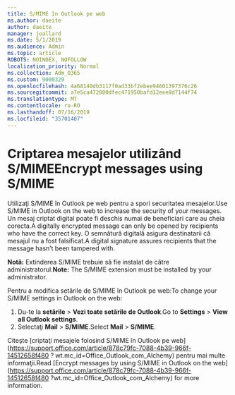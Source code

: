 ```yaml
---
title: S/MIME în Outlook pe web
ms.author: daeite
author: daeite
manager: joallard
ms.date: 5/1/2019
ms.audience: Admin
ms.topic: article
ROBOTS: NOINDEX, NOFOLLOW
localization_priority: Normal
ms.collection: Adm_O365
ms.custom: 9000329
ms.openlocfilehash: 4a68140db3117f0ad33bf2ebee94601397376c26
ms.sourcegitcommit: a7e5ca472000dfec471950bafd12eee8d7144f74
ms.translationtype: MT
ms.contentlocale: ro-RO
ms.lasthandoff: 07/16/2019
ms.locfileid: "35701407"
---
```

# <a name="encrypt-messages-using-smime"></a><span data-ttu-id="a4caf-102">Criptarea mesajelor utilizând S/MIME</span><span class="sxs-lookup"><span data-stu-id="a4caf-102">Encrypt messages using S/MIME</span></span>

<span data-ttu-id="a4caf-103">Utilizaţi S/MIME în Outlook pe web pentru a spori securitatea mesajelor.</span><span class="sxs-lookup"><span data-stu-id="a4caf-103">Use S/MIME in Outlook on the web to increase the security of your messages.</span></span> <span data-ttu-id="a4caf-104">Un mesaj criptat digital poate fi deschis numai de beneficiari care au cheia corecta.</span><span class="sxs-lookup"><span data-stu-id="a4caf-104">A digitally encrypted message can only be opened by recipients who have the correct key.</span></span> <span data-ttu-id="a4caf-105">O semnătură digitală asigura destinatarii că mesajul nu a fost falsificat.</span><span class="sxs-lookup"><span data-stu-id="a4caf-105">A digital signature assures recipients that the message hasn’t been tampered with.</span></span>

<span data-ttu-id="a4caf-106">**Notă:** Extinderea S/MIME trebuie să fie instalat de către administratorul.</span><span class="sxs-lookup"><span data-stu-id="a4caf-106">**Note:** The S/MIME extension must be installed by your administrator.</span></span>

<span data-ttu-id="a4caf-107">Pentru a modifica setările de S/MIME în Outlook pe web:</span><span class="sxs-lookup"><span data-stu-id="a4caf-107">To change your S/MIME settings in Outlook on the web:</span></span>

1. <span data-ttu-id="a4caf-108">Du-te la **setările** > **Vezi toate setările de Outlook**.</span><span class="sxs-lookup"><span data-stu-id="a4caf-108">Go to **Settings** > **View all Outlook settings**.</span></span>
2. <span data-ttu-id="a4caf-109">Selectaţi **Mail** > **S/MIME**.</span><span class="sxs-lookup"><span data-stu-id="a4caf-109">Select **Mail** > **S/MIME**.</span></span>

<span data-ttu-id="a4caf-110">Citeşte [criptaţi mesajele folosind S/MIME în Outlook pe web] (https://support.office.com/article/878c79fc-7088-4b39-966f-14512658f480 ? wt.mc_id=Office_Outlook_com_Alchemy) pentru mai multe informaţii.</span><span class="sxs-lookup"><span data-stu-id="a4caf-110">Read [Encrypt messages by using S/MIME in Outlook on the web](https://support.office.com/article/878c79fc-7088-4b39-966f-14512658f480 ?wt.mc_id=Office_Outlook_com_Alchemy) for more information.</span></span>